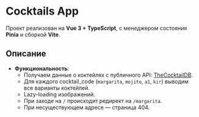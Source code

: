 # Cocktails App

Проект реализован на **Vue 3 + TypeScript**, с менеджером состояния **Pinia** и сборкой **Vite**.

## Описание

- **Функциональность**:
    - Получаем данные о коктейлях с публичного API: [TheCocktailDB](https://www.thecocktaildb.com/api.php).
    - Для каждого cocktail_code (`margarita`, `mojito`, `a1`, `kir`) выводим все варианты коктейлей.
    - Lazy-loading изображений.
    - При заходе на `/` происходит редирект на `/margarita`.
    - При несуществующем адресе — страница 404.
